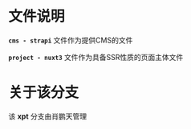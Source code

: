 # 文件说明
**`cms - strapi`** 文件作为提供CMS的文件


**`project - nuxt3`** 文件作为具备SSR性质的页面主体文件

# 关于该分支
该 **xpt** 分支由肖鹏天管理